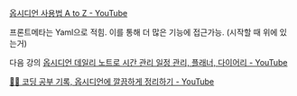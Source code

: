 [옵시디언 사용법 A to Z - YouTube](https://www.youtube.com/playlist?list=PL-KPFbwFiAWA3bR3QSK3w6r_XM0KRzEFl)

프론트메타는 Yaml으로 적힘.
이를 통해 더 많은 기능에 접근가능. (시작할 때 위에 있는거)


다음 강의
[옵시디언 데일리 노트로 시간 관리 일정 관리, 플래너, 다이어리 - YouTube](https://www.youtube.com/watch?v=O5MR2eylAkI&list=PL-KPFbwFiAWA3bR3QSK3w6r_XM0KRzEFl&index=8)

[🧑‍💻 코딩 공부 기록, 옵시디언에 깔끔하게 정리하기 - YouTube](https://www.youtube.com/watch?v=bRbaiTbngUc&t=131s)
